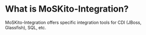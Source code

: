 # What is MoSKito-Integration?

MoSKito-Integration offers specific integration tools for CDI (JBoss, Glassfish), SQL, etc.